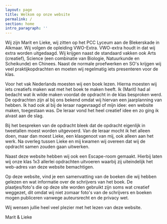 ```yaml
---
layout: page
title: Welkom op onze website
permalink: /
section: home
intro_paragraph: ''
---
```

Wij zijn Marit en Lieke, wij zitten op het PCC Lyceum aan de Blekerskade in Alkmaar. Wij volgen de opleiding VWO-Extra. VWO-extra houdt in dat wij extra worden uitgedaagd. Wij krijgen naast de standaard vakken ook Arts (creatief), Science (een combinatie van Biologie, Natuurkunde en Scheikunde) en Chinees. Naast de normale proefwerken en SO's krijgen wij veel praktijkopdrachten en moeten wij regelmatig iets presenteren voor de klas.

Voor het vak Nederlands moesten wij een boek lezen. Hierna moesten wij iets creatiefs maken wat met het boek te maken heeft. Ik (Marit) had al bedacht wat ik wilde maken voordat de opdracht in de klas besproken werd. De opdrachten zijn al bij ons bekend omdat wij hiervan een jaarplanning van hebben. Ik had ook al bij de leraar nagevraagd of mijn idee: een website maken, toegestaan was. De leraar vond het heel creatief idee en zo ging ik alvast aan de slag. 

Bij het bespreken van de opdracht bleek dat de opdracht eigenlijk in tweetallen moest worden uitgevoerd. Van de leraar mocht ik het alleen doen, maar dan moest Lieke, een klasgenoot van mij, ook alleen aan het werk. Na overleg tussen Lieke en mij kwamen wij overeen dat wij de opdracht samen zouden gaan uitwerken. 

Naast deze website hebben wij ook een Escape-room gemaakt. Hierbij laten wij onze klas 1x3 allerlei opdrachten uitvoeren waarbij zij uiteindelijk het web-adres van deze website bemachtigen.

Op deze website, vind je een samenvatting van de boeken die wij hebben gelezen en wat informatie over de schrijvers van het boek. De plaatjes/foto's die op deze site worden gebruikt zijn soms wat creatief weggezet, dit omdat wij niet zomaar foto's van de schrijvers en boeken mogen publiceren vanwege auteursrecht en de privacy wet.

Wij wensen jullie heel veel plezier met het lezen van deze website.  

Marit & Lieke
